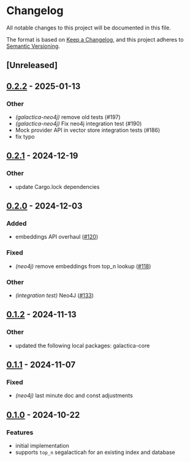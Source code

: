 # Changelog

All notable changes to this project will be documented in this file.

The format is based on [Keep a Changelog](https://keepachangelog.com/en/1.0.0/),
and this project adheres to [Semantic Versioning](https://semver.org/spec/v2.0.0.html).

## [Unreleased]

## [0.2.2](https://github.com/OFFICIALDBLR/galactica/compare/galactica-neo4j-v0.2.1...galactica-neo4j-v0.2.2) - 2025-01-13

### Other

- *(galactica-neo4j)* remove old tests (#197)
- *(galactica-neo4j)* Fix neo4j integration test (#190)
- Mock provider API in vector store integration tests (#186)
- fix typo

## [0.2.1](https://github.com/OFFICIALDBLR/galactica/compare/galactica-neo4j-v0.2.0...galactica-neo4j-v0.2.1) - 2024-12-19

### Other

- update Cargo.lock dependencies

## [0.2.0](https://github.com/OFFICIALDBLR/galactica/compare/galactica-neo4j-v0.1.2...galactica-neo4j-v0.2.0) - 2024-12-03

### Added

- embeddings API overhaul ([#120](https://github.com/OFFICIALDBLR/galactica/pull/120))

### Fixed

- *(neo4j)* remove embeddings from top_n lookup ([#118](https://github.com/OFFICIALDBLR/galactica/pull/118))

### Other

- *(integration test)* Neo4J ([#133](https://github.com/OFFICIALDBLR/galactica/pull/133))

## [0.1.2](https://github.com/OFFICIALDBLR/galactica/compare/galactica-neo4j-v0.1.1...galactica-neo4j-v0.1.2) - 2024-11-13

### Other

- updated the following local packages: galactica-core

## [0.1.1](https://github.com/OFFICIALDBLR/galactica/compare/galactica-neo4j-v0.1.0...galactica-neo4j-v0.1.1) - 2024-11-07

### Fixed

- *(neo4j)* last minute doc and const adjustments

## [0.1.0](https://github.com/OFFICIALDBLR/galactica/compare/galactica-mongodb-v0.0.7...galactica-mongodb-v0.1.0) - 2024-10-22

### Features

- initial implementation
- supports `top_n` segalacticah for an existing index and database

